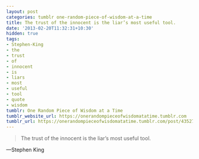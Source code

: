 ```yaml
---
layout: post
categories: tumblr one-random-piece-of-wisdom-at-a-time
title: The trust of the innocent is the liar’s most useful tool.
date: '2013-02-20T11:32:31+10:30'
hidden: true
tags:
- Stephen-King
- the
- trust
- of
- innocent
- is
- liars
- most
- useful
- tool
- quote
- wisdom
tumblr: One Random Piece of Wisdom at a Time
tumblr_website_url: https://onerandompieceofwisdomatatime.tumblr.com
tumblr_url: https://onerandompieceofwisdomatatime.tumblr.com/post/43527083840/the-trust-of-the-innocent-is-the-liars-most
---
```

> The trust of the innocent is the liar’s most useful tool.

—Stephen King
